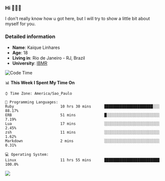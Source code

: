 ### Hi 🙋🏽‍♂️

I don't really know how u got here, but I will try to show a little bit about myself for you.

### Detailed information

* **Name**: Kaique Linhares
* **Age**: 18
* **Living in**: Rio  de Janeiro - RJ, Brazil
* **University**: [IBMR](https://www.ibmr.br/)

<!--START_SECTION:waka-->
![Code Time](http://img.shields.io/badge/Code%20Time-252%20hrs%2043%20mins-blue)

📊 **This Week I Spent My Time On** 

```text
⌚︎ Time Zone: America/Sao_Paulo

💬 Programming Languages: 
Ruby                     10 hrs 30 mins      ██████████████████████░░░   88.17% 
ERB                      51 mins             █░░░░░░░░░░░░░░░░░░░░░░░░   7.19% 
Lua                      17 mins             ░░░░░░░░░░░░░░░░░░░░░░░░░   2.45% 
zsh                      11 mins             ░░░░░░░░░░░░░░░░░░░░░░░░░   1.62% 
Markdown                 2 mins              ░░░░░░░░░░░░░░░░░░░░░░░░░   0.31%

💻 Operating System: 
Linux                    11 hrs 55 mins      █████████████████████████   100.0%

```


<!--END_SECTION:waka-->

<a href="https://www.linkedin.com/in/kaique-linhares-25a840208/"  target="_blank"><img src="https://img.shields.io/badge/-LinkedIn-%230077B5?style=for-the-badge&logo=linkedin&logoColor=white" target="_blank"></a>
